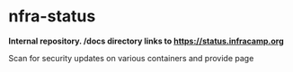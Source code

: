 # nfra-status

**Internal repository. /docs directory links to https://status.infracamp.org**

Scan for security updates on various containers and provide page
